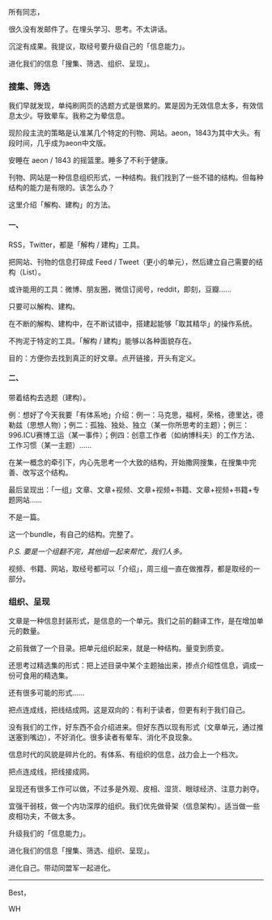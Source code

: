 所有同志，

很久没有发邮件了。在埋头学习、思考。不太讲话。

沉淀有成果。我提议，取经号要升级自己的「信息能力」。

进化我们的信息「搜集、筛选、组织、呈现」。

### 搜集、筛选

我们早就发现，单纯刷网页的选题方式是很累的。累是因为无效信息太多，有效信息太少。导致晕车。我称之为晕信息。

现阶段主流的策略是认准某几个特定的刊物、网站。aeon，1843为其中大头。有段时间，几乎成为aeon中文版。

安睡在 aeon / 1843 的摇篮里。睡多了不利于健康。

刊物、网站是一种信息组织形式，一种结构。我们找到了一些不错的结构。但每种结构的能力是有限的。该怎么办？

这里介绍「解构、建构」的方法。

#### 一、

RSS，Twitter，都是「解构 / 建构」工具。

把网站、刊物的信息打碎成 Feed / Tweet（更小的单元），然后建立自己需要的结构（List）。

或许能用的工具：微博、朋友圈，微信订阅号，reddit，即刻，豆瓣……

只要可以解构、建构。

在不断的解构、建构中，在不断试错中，搭建起能够「取其精华」的操作系统。

不拘泥于特定的工具。「解构 / 建构」能够以各种面貌存在。

目的：方便你去找到真正的好文章。点开链接，开头有定义。

#### 二、

带着结构去选题（建构）。

例：想好了今天我要「有体系地」介绍：例一：马克思，福柯，荣格，德里达，德勒兹（思想人物）；例二：孤独、独处、独立（某一你所思考的主题）；例三：996.ICU赛博工运（某一事件）；例四：创意工作者（如纳博科夫）的工作方法、工作习惯（某一主题）……

在某一概念的牵引下，内心先思考一个大致的结构，开始撒网搜集，在搜集中完善、改写这个结构。

最后呈现出：「一组」文章、文章+视频、文章+视频+书籍、文章+视频+书籍+专题网站……

不是一篇。

这一个bundle，有自己的结构。完整了。

*P.S. 要是一个组翻不完，其他组一起来帮忙，我们人多。*

视频、书籍、网站，取经号都可以「介绍」，周三组一直在做推荐，都是取经的一部分。

### 组织、呈现

文章是一种信息封装形式，是信息的一个单元。我们之前的翻译工作，是在增加单元的数量。

之前我做了一个目录。把单元组织起来，就是一种结构。量变到质变。

还思考过精选集的形式：把上述目录中某个主题抽出来，掺点介绍性信息，调成一份可食用的精选集。

还有很多可能的形式……

把点连成线，把线结成网。这是双向的：有利于读者，但更有利于我们自己。

没有我们的工作，好东西不会介绍进来。但好东西以现有形式（文章单元，通过推送塞到嘴边），不好消化。很多读者有晕车、消化不良现象。

信息时代的风貌是碎片化的。有体系、有组织的信息，战力会上一个档次。

把点连成线，把线接成网。

呈现还有很多工作可以做，不过多是外观、皮相、湿货、眼球经济、注意力剥夺。

宜强干弱枝，做一个内功深厚的组织。我们优先做骨架（信息架构）。适当做一些皮相功夫，不做太多。

升级我们的「信息能力」。

进化我们的信息「搜集、筛选、组织、呈现」。

进化自己。带动同盟军一起进化。

----

Best，

WH